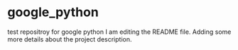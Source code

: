 # google_python
test repositroy for google python 
I am editing the README file. Adding some more details about the project description.
